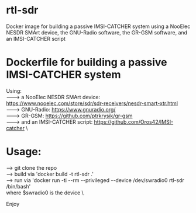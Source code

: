 # rtl-sdr
Docker image for building a passive IMSI-CATCHER system using a NooElec NESDR SMArt device, the GNU-Radio software, the GR-GSM software, and an IMSI-CATCHER script

# Dockerfile for building a passive IMSI-CATCHER system
Using: \
---> a NooElec NESDR SMArt device: https://www.nooelec.com/store/sdr/sdr-receivers/nesdr-smart-xtr.html \
---> GNU-Radio: https://www.gnuradio.org/ \
---> GR-GSM: https://github.com/ptrkrysik/gr-gsm \
---> and an IMSI-CATCHER script: https://github.com/Oros42/IMSI-catcher \


# Usage:
--> git clone the repo \
--> build via 'docker build -t rtl-sdr .' \
--> run via 'docker run -ti --rm --privileged --device /dev/swradio0 rtl-sdr /bin/bash' \
where $swradio0 is the device \

Enjoy
